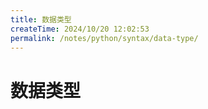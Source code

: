 ```yaml
---
title: 数据类型
createTime: 2024/10/20 12:02:53
permalink: /notes/python/syntax/data-type/
---
```

# 数据类型